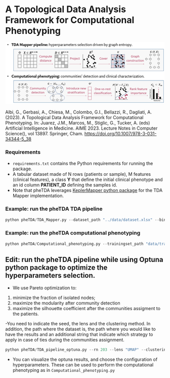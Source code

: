 # A Topological Data Analysis Framework for Computational Phenotyping 

![img1](figures/framework.png?raw=true)

Albi, G., Gerbasi, A., Chiesa, M., Colombo, G.I., Bellazzi, R., Dagliati, A. (2023). A Topological Data Analysis Framework for Computational Phenotyping. In: Juarez, J.M., Marcos, M., Stiglic, G., Tucker, A. (eds) Artificial Intelligence in Medicine. AIME 2023. Lecture Notes in Computer Science(), vol 13897. Springer, Cham. https://doi.org/10.1007/978-3-031-34344-5_38 

### Requirements
- ```requirements.txt``` contains the Python requirements for running the package.
- A tabular dataset made of N rows (patients or sample), M features (clinical features), a class **Y** that define the initial clinical phenotype and an id column **PATIENT_ID** defining the samples id.
- Note that pheTDA leverages [KeplerMapper python package](https://kepler-mapper.scikit-tda.org/en/latest/) for the TDA Mapper implementation.

### Example: run the pheTDA TDA pipeline
```python
python pheTDA/TDA_Mapper.py --dataset_path "../data/dataset.xlsx" --binary_class "Y" --patient_id "PATIENT_ID" --seed 203 --test_set_split_proportion 0.3 --continue_features ["Age","BMI"] --list_lens_functions ["PCA","tSNE","UMAP"] --n_dimension_projection 2 --perplexities list( np.arange(15,55,10)) --learning_rates list( np.arange(300,1000,300)) --n_iters list(np.array([1500])) --min_dists list(np.array([0.25,0.5,0.75,0.9])) --n_neighbors list( np.array([5,10,25,50,120,150,200])) --resolution  list( np.array([14, 16, 18, 20, 22])) --gain list( np.array([0.2, 0.3, 0.5, 0.6]))
``` 

### Example: run the pheTDA computational phenotyping
```python
python pheTDA/Computational_phenotyping.py --trainingset_path "data/trainingset.npy" --testset_path "data/testgset.npy" --binary_class "Y" '--id_paz' "PATIENT_ID" --distance_matrix_path "data/trainingset_distance_matrix.npy" --n_dimension_projection 2 --seed 203  --projection_lens umap.UMAP(n_components =2 , random_state= 203, n_neighbors= 50, min_dist=0.9) --resolution 18 --gain 0.5 --colormap "coolwarm" --community_detection_algorithm "Greedy modularity" --list_of_classifiers ["logistic regression","random forest","XGBoost"] --cv_split  5
``` 

## Edit: run the pheTDA pipeline while using Optuna python package to optimize the hyperparameters selection. 

- We use Pareto optimization to:
1) minimize the fraction of isolated nodes;
2) maximize the modularity after community detection
3) maximize the silhouette coefficient after the communities assigment to the patients.

-You need to indicate the seed, the lens and the clustering method. In addition, the path where the dataset is, the path where you would like to have the results and an additional string that indicate which strategy to apply in case of ties during the communities assignment.

```python
python pheTDA/TDA_pipeline_optuna.py --rn 203 --lens "UMAP" --clustering_method "DBSCAN" --dataset_path data/ --results_path results/optuna/ --ties_strategy "node size"
``` 

- You can visualize the optuna results, and choose the configuration of hyperparameters. These can be used to perform the computational phenotyping as in ```Computational_phenotyping.py```
